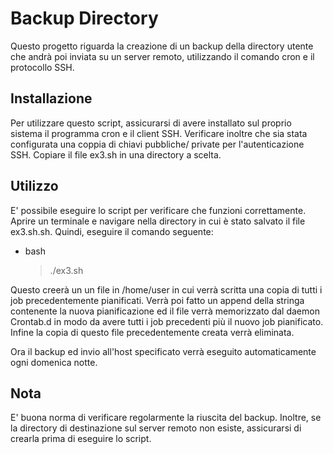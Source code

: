 # Backup Directory

Questo progetto riguarda la creazione di un backup della directory utente che andrà poi inviata su un server remoto, utilizzando il comando cron e il protocollo SSH.

## Installazione
Per utilizzare questo script, assicurarsi di avere installato sul proprio sistema il programma cron e il client SSH. Verificare inoltre che sia stata configurata una coppia di chiavi pubbliche/ private per l'autenticazione SSH.
Copiare il file ex3.sh in una directory a scelta.

## Utilizzo
E' possibile eseguire lo script per verificare che funzioni correttamente. Aprire un terminale e navigare nella directory in cui è stato salvato il file ex3.sh.sh. Quindi, eseguire il comando seguente:

- bash

    > ./ex3.sh

Questo creerà un un file in /home/user in cui verrà scritta una copia di tutti i job precedentemente pianificati.
Verrà poi fatto un append della stringa contenente la nuova pianificazione ed il file verrà memorizzato dal daemon Crontab.d
in modo da avere tutti i job precedenti più il nuovo job pianificato.
Infine la copia di questo file precedentemente creata verrà eliminata.

Ora il backup ed invio all'host specificato verrà eseguito automaticamente ogni domenica notte.

## Nota
E' buona norma di verificare regolarmente la riuscita del backup. Inoltre, se la directory di destinazione sul server remoto non esiste, assicurarsi di crearla prima di eseguire lo script.